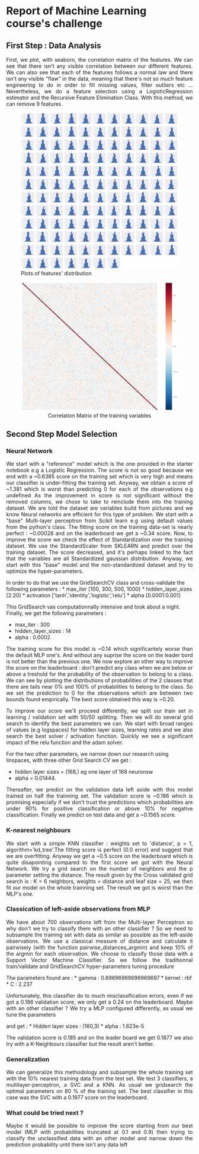 # Report of Machine Learning course's challenge

## First Step : Data Analysis
<p align="justify">
First, we plot, with seaborn, the correlation matrix of the features. We can see that there isn't any visible correlation between our different features.
We can also see that each of the features follows a normal law and there isn't any visible "flaw" in the data, meaning that there's not so much feature engineering to do in order to fill missing values, filter outliers etc ...
Nevertheless, we do a feature selection using a LogisticRegression estimator and the Recursive Feature Elimination Class.
With this method, we can remove 9 features. 
</p>
<figure>
<img src="challenge/dist.png" alt="Plots of features' distribution>
<figcaption align="center">Plots of features' distribution</figcaption>
</figure>
<figure>
<img src="challenge/corr.png" alt="Correlation matrix of the variables">
<figcaption align="center">Correlation Matrix of the training variables</figcaption>
</figure>

## Second Step Model Selection
### Neural Network
<p align="justify">
We start with a "reference" model which is the one provided in the starter notebook e.g a Logistic Regression.
The score is not so good because we end with a ~0.6385 score on the training set which is very high and means our classifier is under-fitting the training set.
Anyway, we obtain a score of ~1.381 which is worst than predicting 0 for each of the observations e.g undefined  
As the improvement in score is not significant without the removed columns, we chose to take to reinclude them into 
the training dataset.
We are told the dataset are variables build from pictures and we know Neural networks are efficient for this type of 
problem. We start with a "base" Multi-layer perceptron from Scikit learn e.g using default values from the python's class.
The fitting score on the training data-set is nearly perfect : ~0.00028 and on the leaderboard we get a ~0.34 score.
Now, to improve the score we check the effect of Standardization over the training dataset. We use the StandardScaler from SKLEARN
and predict over the training dataset. The score decreased, and it's perhaps linked to the fact that the variables are all Standardized
gaussian distribution. 
Anyway, we start with this "base" model and the non-standardized dataset and try to optimize the hyper-parameters.
</p>
In order to do that we use the GridSearchCV class and cross-validate the following parameters : 
* max_iter [100, 300, 500, 1000]
* hidden_layer_sizes [2:20]
* activation ['tanh','identity','logistic','relu']
* alpha [0.0001:0.001]

This GridSearch vas computationnally intensive and took about a night. Finally, we get the following parameters :
* max_iter : 300
* hidden_layer_sizes : 14
* alpha : 0.0002

<p align="justify">
The training score for this model is ~0.14 which significantely worse than the default MLP one's. And without any suprise the score
on the leader bord is not better than the previous one.
We now explore an other way to improve the score on the leaderboard : don't predict any class when we are below or above a treshold
for the probability of the observation to belong to a class.
We can see by plotting the distributions of probabilities of the 2 classes that there are tails near 0% and 100% of probabilities to belong to the class.
So we set the prediction to 0 for the observations which are between two bounds found empirically. The best score obtained this way is
~0.20.
</p>

<p align="justify">
To improve our score we'll proceed differently, we split our train set in learning / validation set with 50/50 splitting. Then we will do 
several grid search to identify the best parameters we can. We start with broad ranges of values (e.g logspaces) for hidden layer sizes,
learning rates and we also search the best solver / activation function. Quickly we see a significant impact of the relu function and the
adam solver.</p>
For the two other parameters, we narrow down our research using linspaces, with three other Grid Search CV  we get :
<ul>
<li> hidden layer sizes = (168,) eg one layer of 168 neuronsw</li>
<li>alpha = 0.01444.</li>
</ul>

<p align="justify">Thereafter, we predict on the validation data left aside with this model
trained on half the trainning set. The validation score is ~0.186 which is promising especially if we don't trust the predictions which 
probabilities are under 90% for positive classification or above 10% for negative classification. Finally we predict on test data and get
a ~0.1565 score.
</p>   


### K-nearest neighbours
<p align ="justify">
We start with a simple KNN classifier : weights set to 'distance', p = 1, algorithm='kd_tree'.The fitting score is perfect (0.0 error) and suggest that we are overfitting. Anyway
we get a ~0.5 score on the leaderboard which is quite disapointing compared to the first score we got with the Neural Network.   
We try a grid search on the number of neighbors and the p parameter setting the distance.
The result given by the Cross validated grid search is : K = 6 neighbors, weights = distance and leaf size = 25, we then fit our model on the 
whole trainning set. The result we got is worst than the MLP's one.


### Classication of left-aside observations from MLP
<p align = "justify"> We have about 700 observations left from the Multi-layer Perceptron so why don't we try to classify them  with an other
classifier ? So we need to subsample the training set with data as similar as possible as the left-aside observations. We use a classical
measure of distance and calculate it pairwisely (with the function pairwise_distances_argmin) and keep 10% of the argmin for each observation.
We choose to classify those data with a Support Vector Machine Classifier. So we follow the traditionnal train/validate and GridSearchCV
hyper-parameters tuning procedure
</p> 
The parameters found are :
* gamma : 0.89696969696969697
* kernel : rbf
* C : 2.237
<p align = "justify">Unfortunately, this classifier do to much misclassification errors, even if we got a 0.186 validation score, we only
get a 0.24 on the leaderboard. Maybe with an other classifier ? We try a MLP configured differently, as usual we tune the parameters </p>
and get :
* Hidden layer sizes : (160,3)
* alpha : 1.623e-5
<p align="justify">The validation score is 0.185 and on the leader board we get 0.1877 we also try with a K-Neighbours classifier but the 
result aren't better.   
</p>

### Generalization
<p align="justify">We can generalize this methodology and subsample the whole training set with the 10% nearest training data
from the test set. We test 3 classifiers, a multilayer-perceptron, a SVC and a KNN. As usual we gridsearch the optimal parameters on 80 %
of the training set. The best classifier in this case was the SVC with a 0.1977 score on the leaderboard.
</p>

### What could be tried next ?
<p align ="justify">Maybe it would be possible to improve the score starting from our best model (MLP with probabilities truncated at 0.1
and 0.9) then trying to classify the unclassified data with an other model and narrow down the prediction probability until there isn't any
data left</p>
